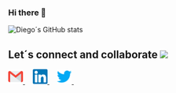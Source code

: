 ### Hi there 👋

![Diego´s GitHub stats](https://github-readme-stats.vercel.app/api?username=diegoburgos616&show_icons=true&bg_color=000000)


<!--
**DiegoBurgos616/diegoburgos616** is a ✨ _special_ ✨ repository because its `README.md` (this file) appears on your GitHub profile.

Here are some ideas to get you started:

- 🔭 I’m currently working on ...
- 🌱 I’m currently learning ...
- 👯 I’m looking to collaborate on ...
- 🤔 I’m looking for help with ...
- 💬 Ask me about ...
- 📫 How to reach me: ...
- 😄 Pronouns: ...
- ⚡ Fun fact: ...
-->

## Let´s connect and collaborate <img src="https://media.giphy.com/media/WUlplcMpOCEmTGBtBW/giphy.gif" width="30px">

<a href="mailto:diego.db593@gmail.com">
    <img src="https://github.com/chandan-reddy-k/chandan-reddy-k/blob/master/assets/gmail.svg" width="30px" title="Gmail | Diego Burgos">
</a> &nbsp; &nbsp;   
<a href="https://www.linkedin.com/in/diego-burgos-7b09b61b8/">
    <img src="https://github.com/chandan-reddy-k/chandan-reddy-k/blob/master/assets/linkedin.svg" width="30px" title="LinkedIn | Diego Burgos">
</a> &nbsp; &nbsp;
<a href="[https://twitter.com/Girlsare4realP1](https://twitter.com/sweven616](https://twitter.com/sweven616)">
    <img src="https://github.com/chandan-reddy-k/chandan-reddy-k/blob/master/assets/twitter.svg" width="30px" title="Twitter | Diego Burgos">     
</a> &nbsp; &nbsp;<br>
